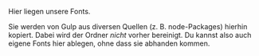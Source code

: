 Hier liegen unsere Fonts.

Sie werden von Gulp aus diversen Quellen (z. B. node-Packages) hierhin kopiert. Dabei wird der Ordner _nicht_ vorher bereinigt. Du kannst also auch eigene Fonts hier ablegen, ohne dass sie abhanden kommen.
